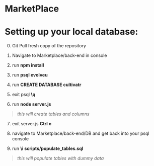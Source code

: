 # MarketPlace

# Setting up your local database:
0. Git Pull fresh copy of the repository

1. Navigate to Marketplace/back-end in console

2. run **npm install**

3. run **psql evolveu**

4. run **CREATE DATABASE cultivatr**

5. exit psql **\q**

6. run **node server.js** 
>*this will create tables and columns*

7. exit server.js **Ctrl c**

8. navigate to Marketplace/back-end/DB and get back into your psql console

9. run **\i scripts/populate_tables.sql** 
>*this will populate tables with dummy data*


